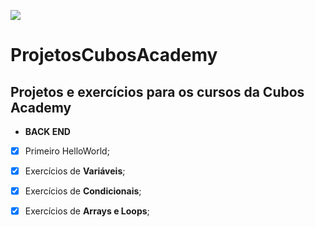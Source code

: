 ![](https://i.imgur.com/xG74tOh.png)

# ProjetosCubosAcademy

## Projetos e exercícios para os cursos da Cubos Academy

* **BACK END**

- [x] Primeiro HelloWorld;
- [x] Exercícios de **Variáveis**;
- [x] Exercícios de **Condicionais**;
- [x] Exercícios de **Arrays e Loops**;

